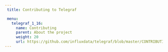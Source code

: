 ```yaml
---
 title: Contributing to Telegraf

 menu:
   telegraf_1_16:
     name: Contributing
     parent: About the project
     weight: 20
     url: https://github.com/influxdata/telegraf/blob/master/CONTRIBUTING.md
---
```

